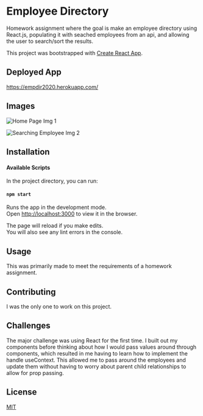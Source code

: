 # Employee Directory
Homework assignment where the goal is make an employee directory using React.js, populating it with seached employees from an api, and allowing the user to search/sort the results.


This project was bootstrapped with [Create React App](https://github.com/facebook/create-react-app).

## Deployed App
https://empdir2020.herokuapp.com/

## Images

![Home Page Img 1](https://github.com/VictoriaArda/EmployeeDirectory/tree/master/src/assets/pic1.PNG)


![Searching Employee Img 2](https://github.com/VictoriaArda/EmployeeDirectory/tree/master/src/assets/pic2.PNG)

## Installation
#### Available Scripts

In the project directory, you can run:

#### `npm start`

Runs the app in the development mode.<br />
Open [http://localhost:3000](http://localhost:3000) to view it in the browser.

The page will reload if you make edits.<br />
You will also see any lint errors in the console.

## Usage 
This was primarily made to meet the requirements of a homework assignment. 


## Contributing 
I was the only one to work on this project.

## Challenges
The major challenge was using React for the first time. I built out my components before thinking about how I would pass values around through components, which resulted in me having to learn how to implement the handle useContext. This allowed me to pass around the employees and update them without having to worry about parent child relationships to allow for prop passing.

## License
[MIT](https://choosealicense.com/licenses/mit/)